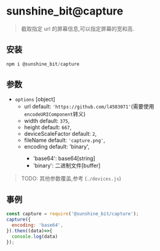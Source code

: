 # sunshine_bit@capture

> 截取指定 url 的屏幕信息,可以指定屏幕的宽和高.

## 安装

```js
npm i @sunshine_bit/capture
````

## 参数

- `options` [object]
  - url <string> default: `'https://github.com/l4503071'`(需要使用`encodeURIComponent`转义)
  - width <number> default: `375`,
  - height <number> default: `667`,
  - deviceScaleFactor <number> default: `2`,
  - fileName <string> default: `'capture.png'`,
  - encoding <string> default: 'binary',
    - 'base64': base64[string]
    - 'binary': 二进制文件[buffer]

> TODO: 其他参数覆盖,参考 (`./devices.js`)

## 事例

```js
const capture = require('@sunshine_bit/capture');
capture({
  encoding: 'base64',
}).then((data)=>{
  console.log(data)
});
```
